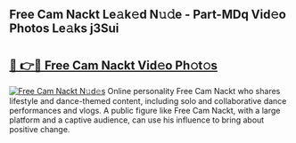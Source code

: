 ## Free Cam Nackt Le𝚊k𝚎d N𝚞𝚍e - Part-MDq Vid𝚎o Photos Le𝚊ks j3Sui

# <h2><a href="http://fb5upj.evod.top/?m=Free+Cam+Nackt">🔗 👉🔴 Free Cam Nackt Vid𝚎o Ph𝚘t𝚘s</a></h2>

[![Free Cam Nackt N𝚞d𝚎s](https://i.imgur.com/8V9OHl7.gif)](http://fb5upj.evod.top/?m=Free+Cam+Nackt)
Online personality Free Cam Nackt who shares lifestyle and dance-themed content, including solo and collaborative dance performances and vlogs. A public figure like Free Cam Nackt, with a large platform and a captive audience, can use his influence to bring about positive change. 
